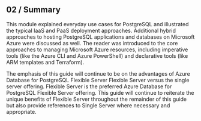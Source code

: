 ## 02 / Summary

This module explained everyday use cases for PostgreSQL and illustrated the typical IaaS and PaaS deployment approaches. Additional hybrid approaches to hosting PostgreSQL applications and databases on Microsoft Azure were discussed as well. The reader was introduced to the core approaches to managing Microsoft Azure resources, including imperative tools (like the Azure CLI and Azure PowerShell) and declarative tools (like ARM templates and Terraform).

The emphasis of this guide will continue to be on the advantages of Azure Database for PostgreSQL Flexible Server Flexible Server versus the single server offering. Flexible Server is the preferred Azure Database for PostgreSQL Flexible Server offering. This guide will continue to reiterate the unique benefits of Flexible Server throughout the remainder of this guide but also provide references to Single Server where necessary and appropriate.
